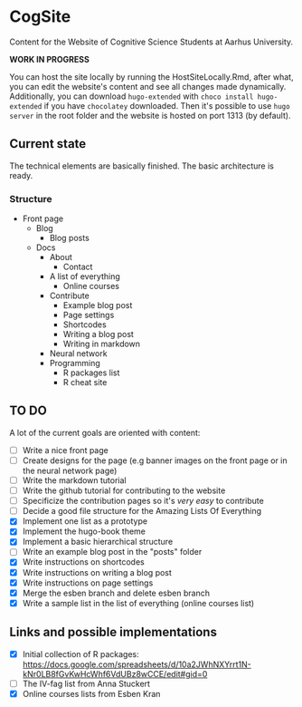 # CogSite

Content for the Website of Cognitive Science Students at Aarhus University.

**WORK IN PROGRESS**

You can host the site locally by running the HostSiteLocally.Rmd, after what, you can edit the website's content and see all changes made dynamically. Additionally, you can download `hugo-extended` with `choco install hugo-extended` if you have `chocolatey` downloaded. Then it's possible to use `hugo server` in the root folder and the website is hosted on port 1313 (by default).

## Current state

The technical elements are basically finished. The basic architecture is ready.

### Structure

- Front page
  - Blog
    - Blog posts
  - Docs
    - About
      - Contact
    - A list of everything
      - Online courses
    - Contribute
      - Example blog post
      - Page settings
      - Shortcodes
      - Writing a blog post
      - Writing in markdown
    - Neural network
    - Programming
      - R packages list
      - R cheat site

## TO DO

A lot of the current goals are oriented with content:

- [ ] Write a nice front page
- [ ] Create designs for the page (e.g banner images on the front page or in the neural network page)
- [ ] Write the markdown tutorial
- [ ] Write the github tutorial for contributing to the website
- [ ] Specificize the contribution pages so it's _very easy_ to contribute
- [ ] Decide a good file structure for the Amazing Lists Of Everything
- [x] Implement one list as a prototype
- [x] Implement the hugo-book theme
- [x] Implement a basic hierarchical structure
- [ ] Write an example blog post in the "posts" folder
- [x] Write instructions on shortcodes
- [x] Write instructions on writing a blog post
- [x] Write instructions on page settings
- [x] Merge the esben branch and delete esben branch
- [x] Write a sample list in the list of everything (online courses list)

## Links and possible implementations

- [x] Initial collection of R packages: https://docs.google.com/spreadsheets/d/10a2JWhNXYrrt1N-kNr0LB8fGvKwHcWhf6VdUBz8wCCE/edit#gid=0
- [ ] The IV-fag list from Anna Stuckert
- [x] Online courses lists from Esben Kran
